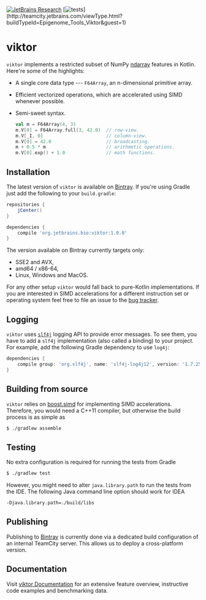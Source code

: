 [![JetBrains Research](https://jb.gg/badges/research.svg)](https://confluence.jetbrains.com/display/ALL/JetBrains+on+GitHub)
[![tests](http://teamcity.jetbrains.com/app/rest/builds/buildType:(id:Epigenome_Tools_Viktor)/statusIcon.svg)](http://teamcity.jetbrains.com/viewType.html?buildTypeId=Epigenome_Tools_Viktor&guest=1)

viktor 
======

`viktor` implements a restricted subset of NumPy [ndarray][ndarray] features in
Kotlin. Here're some of the highlights:

* A single core data type --- `F64Array`, an n-dimensional primitive array.
* Efficient vectorized operations, which are accelerated using SIMD whenever
  possible.
* Semi-sweet syntax.

    ```kotlin
    val m = F64Array(4, 3)
    m.V[0] = F64Array.full(3, 42.0)  // row-view.
    m.V[_I, 0]                       // column-view.
    m.V[0] = 42.0                    // broadcasting.
    m + 0.5 * m                      // arithmetic operations.
    m.V[0].exp() + 1.0               // math functions.
    ```

[ndarray]: http://docs.scipy.org/doc/numpy/reference/arrays.ndarray.html

Installation
------------

The latest version of `viktor` is available on [Bintray][bintray]. If you're using
Gradle just add the following to your `build.gradle`:

```gradle
repositories {
    jCenter()
}

dependencies {
    compile 'org.jetbrains.bio:viktor:1.0.0'
}
```

[bintray]: https://bintray.com/jetbrains-research/maven/viktor/view

The version available on Bintray currently targets only:
- SSE2 and AVX,
- amd64 / x86-64,
- Linux, Windows and MacOS.

For any other setup `viktor` would fall back to pure-Kotlin
implementations. If you are interested in SIMD accelerations for a different
instruction set or operating system feel free to file an issue to the
[bug tracker][issues].

[issues]: https://github.com/JetBrains-Research/viktor/issues

Logging
-------

`viktor` uses [`slf4j`](http://www.slf4j.org/) logging API to provide error messages.
To see them, you have to add a `slf4j` implementation (also called a binding)
to your project. For example, add the following Gradle dependency to use `log4j`:
```gradle
dependencies {
    compile group: 'org.slf4j', name: 'slf4j-log4j12', version: '1.7.25'
}
```

Building from source
--------------------

`viktor` relies on [boost.simd][boost.simd] for implementing SIMD
accelerations. Therefore, you would need a C++11 compiler,
but otherwise the build process is as simple as

```bash
$ ./gradlew assemble
```

[boost.simd]: https://github.com/JetBrains-Research/boost.simd

Testing
-------

No extra configuration is required for running the tests from Gradle

```bash
$ ./gradlew test
```

However, you might need to alter `java.library.path` to run the tests from
the IDE. The following Java command line option should work for IDEA

```bash
-Djava.library.path=./build/libs
```

Publishing
----------

Publishing to [Bintray][bintray] is currently done via a dedicated
build configuration of an internal TeamCity server. This allows us
to deploy a cross-platform version.

Documentation
----

Visit [viktor Documentation](./docs/docs.md) for an extensive feature overview,
instructive code examples and benchmarking data. 
